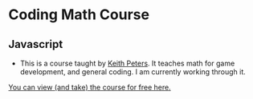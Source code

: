 # Coding Math Course
## Javascript
* This is a course taught by [Keith Peters](https://www.bit-101.com/blog/about-me/). It teaches math for game development, and general coding. I am currently working through it.

[You can view (and take) the course for free here.](http://www.codingmath.com/)
